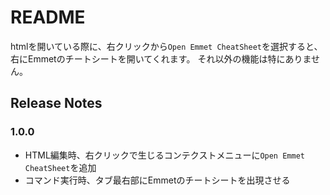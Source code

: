 # README

htmlを開いている際に、右クリックから`Open Emmet CheatSheet`を選択すると、右にEmmetのチートシートを開いてくれます。
それ以外の機能は特にありません。

## Release Notes

### 1.0.0

- HTML編集時、右クリックで生じるコンテクストメニューに`Open Emmet CheatSheet`を追加
- コマンド実行時、タブ最右部にEmmetのチートシートを出現させる

